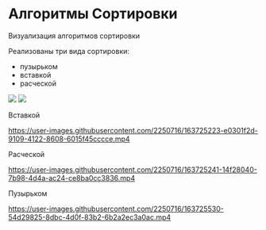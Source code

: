 # Алгоритмы Сортировки

Визуализация алгоритмов сортировки

Реализованы три вида сортировки:
- пузырьком
- вставкой
- расческой

<image src="https://github.com/DarkLab/SortingAlgorithms/blob/master/AuxiliaryFiles/Screenshot_01.png"/>
            
<image src="https://github.com/DarkLab/SortingAlgorithms/blob/master/AuxiliaryFiles/Screenshot_02.png"/>

Вставкой

https://user-images.githubusercontent.com/2250716/163725223-e0301f2d-9109-4122-8608-6015f45cccce.mp4

Расческой

https://user-images.githubusercontent.com/2250716/163725241-14f28040-7b98-4d4a-ac24-ce8ba0cc3836.mp4

Пузырьком

https://user-images.githubusercontent.com/2250716/163725530-54d29825-8dbc-4d0f-83b2-6b2a2ec3a0ac.mp4

